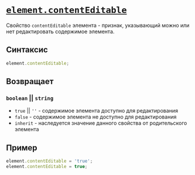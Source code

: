 # [`element.contentEditable`](../index.md)

Свойство `contentEditable` элемента - признак, указывающий можно или нет редактировать содержимое элемента.

## Синтаксис

```js
element.contentEditable;
```

## Возвращает

### `boolean` || `string`

- `true` || `''` - содержимое элемента доступно для редактирования
- `false` - содержимое элемента не доступно для редактирования
- `inherit` - наследуется значение данного свойства от родительского элемента

## Пример

```js
element.contentEditable = 'true';
element.contentEditable = true;
```
